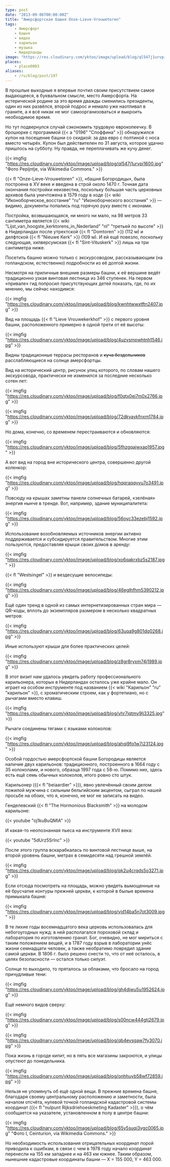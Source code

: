 ```yaml
---
type: post
date: "2013-09-06T00:00:00Z"
title: "Амерсфортская башня Onze-Lieve-Vrouwetoren"
tags:
    - Амерсфорт
    - башня
    - видео
    - карильон
    - музыка
    - Нидерланды
image: "https://res.cloudinary.com/yktoo/image/upload/blog/ql547j1urvpi1600.jpg"
places:
    - place0003
aliases:
    - /ru/blog/post/197
---
```


В прошлые выходные я впервые почтил своим присутствием самое выдающееся, в буквальном смысле, место Амерсфорта. На истерической родине за это время дважды сменились президенты, один из них развёлся, второй подрос и немало уже наотливал в граните, а я всё никак не мог самоорганизоваться и выкроить необходимое время.

Но тут подвернулся случай сэкономить трудовую еврокопеечку. В брошюрке с программой {{< a "0196" "Споффина" >}} обнаружился купон на посещение башни со скидкой: за два евро с полтиной с носа вместо четырёх. Купон был действителен по 31 августа, которое удачно пришлось на субботу. Ну правда, не переплачивать же кучу денег.

{{< imgfig "https://res.cloudinary.com/yktoo/image/upload/blog/ql547j1urvpi1600.jpg" "Фото Pepijntje, via Wikimedia Commons." >}}

<!--more-->

{{< fl "Onze-Lieve-Vrouwetoren" >}}, «башня Богородицы», была построена в XV веке и введена в строй около 1470 г. Точная дата окончания постройки неизвестна, поскольку бо́льшая часть церковных архивов была уничтожена в 1579 году в ходе {{< wiki "Иконоборческое_восстание" "ru" "Иконоборческого восстания" >}} — видимо, документы попались под горячую руку вместе с иконами.

Постройка, возвышающаяся, ни много ни мало, на 98 метров 33 сантиметра является {{< wiki "Lijst_van_hoogste_kerktorens_in_Nederland" "nl" "третьей по высоте" >}} в Нидерландах после утрехтской {{< fl "Domtoren" >}} (112 м) и делфтской {{< fl "Nieuwe Kerk" >}} (109 м). И ей ещё повезло, поскольку следующая, хилверсумская {{< fl "Sint-Vituskerk" >}} лишь на три сантиметра ниже.

Посетить башню можно только с экскурсоводом, рассказывающим (на голландском, естественно) подробности из её долгой жизни.

Несмотря на приличные внешние размеры башни, к её вершине ведёт традиционно узкая винтовая лестница из 346 ступенек. На первом «привале» гид попросил присутствующих детей показать, где, по их мнению, мы сейчас находимся:

{{< imgfig "https://res.cloudinary.com/yktoo/image/upload/blog/kwnhtwwxtftn2407.jpg" >}}

Вид на площадь {{< fl "Lieve Vrouwekerkhof" >}} с первого уровня башни, расположенного примерно в одной трети от её высоты:

{{< imgfig "https://res.cloudinary.com/yktoo/image/upload/blog/4uzysmpwhtnh1546.jpg" >}}

Видны традиционные террасы ресторанов и ~~куча бездельников~~ расслабляющиеся на солнце амерсфортцы.

Вид на исторический центр, рисунок улиц которого, по словам нашего экскурсовода, практически не изменился за последние несколько сотен лет:

{{< imgfig "https://res.cloudinary.com/yktoo/image/upload/blog/f0qtx0ei7m0x2766.jpg" >}}

{{< imgfig "https://res.cloudinary.com/yktoo/image/upload/blog/72dkyaykfnxm1784.jpg" >}}

Но дома, конечно, со временем перестраиваются и обновляются:

{{< imgfig "https://res.cloudinary.com/yktoo/image/upload/blog/5fhzgqajwxap1957.jpg" >}}

А вот вид на город вне исторического центра, совершенно другой коленкор:

{{< imgfig "https://res.cloudinary.com/yktoo/image/upload/blog/hqqraqqyvu7o3491.jpg" >}}

Повсюду на крышах заметны панели солнечных батарей, «зелёная» энергия нынче в тренде. Вот, например, здание муниципалитета:

{{< imgfig "https://res.cloudinary.com/yktoo/image/upload/blog/56oyc33ezebj1592.jpg" >}}

Использование возобновляемых источников энергии активно поддерживается и субсидируется правительством. Многие этим пользуются, предоставляя крыши своих домов в аренду:

{{< imgfig "https://res.cloudinary.com/yktoo/image/upload/blog/xo6qakrxbz5s2187.jpg" >}}

{{< fl "Westsingel" >}} и вездесущие велосипеды:

{{< imgfig "https://res.cloudinary.com/yktoo/image/upload/blog/46eglhfhm5390212.jpg" >}}

Ещё один тренд в одной из самых интернетизированных стран мира — QR-коды, вплоть до экземпляров размером в несколько квадратных метров:

{{< imgfig "https://res.cloudinary.com/yktoo/image/upload/blog/63uqa9g801dq0268.jpg" >}}

Иные используют крыши для более практических целей:

{{< imgfig "https://res.cloudinary.com/yktoo/image/upload/blog/z8gr8ryxm74j1989.jpg" >}}

В этот визит нам удалось увидеть работу профессионального карильонера, которых в Нидерландах осталось уже крайне мало. Он играет на особом инструменте под названием {{< wiki "Карильон" "ru" "карильон" >}}, с хроматическим строем, как у фортепиано, но с рычагами вместо клавиш.

{{< imgfig "https://res.cloudinary.com/yktoo/image/upload/blog/vhr7jqtmy9lj3325.jpg" >}}

Рычаги соединены тягами с языками колоколов:

{{< imgfig "https://res.cloudinary.com/yktoo/image/upload/blog/ahqi9fq1w7i23124.jpg" >}}

Особой гордостью амерсфортской башни Богородицы является наличие двух карильонов: традиционного, построенного в 1664 году с 35 колоколами, и нового, образца 1997 года с 58-ю. Помимо них, здесь есть ещё семь обычных колоколов, итого ровно сто штук.

Карильонер ({{< fl "beiaardier" >}}), явно увлечённый своим делом пожилой мужчина с сильным бельгийским акцентом, сыграл по нашей просьбе на обоих, что я, конечно, не мог не записать на видео.

Генделевский {{< fl "The Hormonious Blacksmith" >}} на молодом карильоне:

{{< youtube "oj1kuBuQMlA" >}}

И какая-то неопознанная пьеса на инструменте XVII века:

{{< youtube "5dUrz5Srlnc" >}}

После этого группа вскарабкалась по винтовой лестнице выше, на второй уровень башни, метрах в семидесяти над грешной землёй.

{{< imgfig "https://res.cloudinary.com/yktoo/image/upload/blog/pk2u4crqds5o3271.jpg" >}}

Если отсюда посмотреть на площадь, можно увидеть вымощенные на её брусчатке контуры прежней церкви, к которой в былые времена примыкала башня:

{{< imgfig "https://res.cloudinary.com/yktoo/image/upload/blog/yjd14ba5n7ot3009.jpg" >}}

В те лихие годы восемнадцатого века церковь использовалась для небогоугодных нужд: в ней располагался пороховой склад и лаборатория по изготовлению гранат. Бог, очевидно, не мог мириться с таким положением вещей, и в 1787 году взрыв в лаборатории унёс жизни семнадцати человек, а также необратимо повредил здание самой церкви. В 1806 г. было решено снести то, что от неё осталось, в целях безопасности — остался только силуэт.

Солнце то выходило, то пряталось за облаками, что бросало на город причудливые тени:

{{< imgfig "https://res.cloudinary.com/yktoo/image/upload/blog/gh4djwu5u1952624.jpg" >}}

Ещё немного видов сверху:

{{< imgfig "https://res.cloudinary.com/yktoo/image/upload/blog/s00ncw444gtj2679.jpg" >}}

{{< imgfig "https://res.cloudinary.com/yktoo/image/upload/blog/qb4eysgaw7fy3070.jpg" >}}

Пока жизнь в городе кипит, но в пять все магазины закроются, и улицы опустеют до понедельника.

{{< imgfig "https://res.cloudinary.com/yktoo/image/upload/blog/onhhuyb58wf72859.jpg" >}}

Нельзя не упомянуть об ещё одной вещи. В прежние времена башня, благодаря своему центральному расположению и заметности, была началом отсчёта, нулевой точкой голландской кадастровой системы координат ({{< fl "nulpunt Rijksdriehoeskmeting Kadaster" >}}), о чём сообщается на указателе, установленном в полу в центре башни:

{{< imgfig "https://res.cloudinary.com/yktoo/image/upload/blog/65y5suqi3ygc0065.jpg" "Фото I, Ceinturion, via Wikimedia Commons." >}}

Но необходимость использования отрицательных координат порой приводила к ошибкам, в связи с чем в 1978 году начало координат перенесли на 155 км западнее и на 463 км южнее. Таким образом, нынешние кадастровые координаты башни — X = 155 000, Y = 463 000.
